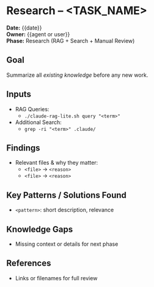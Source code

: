 # Research – <TASK_NAME>
**Date:** {{date}}  
**Owner:** {{agent or user}}  
**Phase:** Research (RAG + Search + Manual Review)

## Goal
Summarize all *existing knowledge* before any new work.

## Inputs
- RAG Queries:  
  - `./claude-rag-lite.sh query "<term>"`
- Additional Search:  
  - `grep -ri "<term>" .claude/`

## Findings
- Relevant files & why they matter:
  - `<file>` → `<reason>`
  - `<file>` → `<reason>`

## Key Patterns / Solutions Found
- `<pattern>`: short description, relevance

## Knowledge Gaps
- Missing context or details for next phase

## References
- Links or filenames for full review

